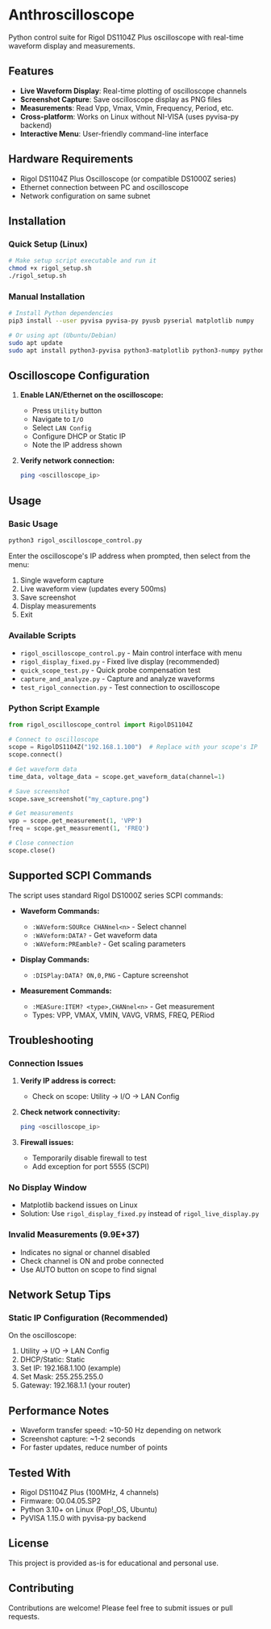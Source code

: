 # Anthroscilloscope

Python control suite for Rigol DS1104Z Plus oscilloscope with real-time waveform display and measurements.

## Features

- **Live Waveform Display**: Real-time plotting of oscilloscope channels
- **Screenshot Capture**: Save oscilloscope display as PNG files
- **Measurements**: Read Vpp, Vmax, Vmin, Frequency, Period, etc.
- **Cross-platform**: Works on Linux without NI-VISA (uses pyvisa-py backend)
- **Interactive Menu**: User-friendly command-line interface

## Hardware Requirements

- Rigol DS1104Z Plus Oscilloscope (or compatible DS1000Z series)
- Ethernet connection between PC and oscilloscope
- Network configuration on same subnet

## Installation

### Quick Setup (Linux)

```bash
# Make setup script executable and run it
chmod +x rigol_setup.sh
./rigol_setup.sh
```

### Manual Installation

```bash
# Install Python dependencies
pip3 install --user pyvisa pyvisa-py pyusb pyserial matplotlib numpy

# Or using apt (Ubuntu/Debian)
sudo apt update
sudo apt install python3-pyvisa python3-matplotlib python3-numpy python3-usb python3-serial
```

## Oscilloscope Configuration

1. **Enable LAN/Ethernet on the oscilloscope:**
   - Press `Utility` button
   - Navigate to `I/O` 
   - Select `LAN Config`
   - Configure DHCP or Static IP
   - Note the IP address shown

2. **Verify network connection:**
   ```bash
   ping <oscilloscope_ip>
   ```

## Usage

### Basic Usage

```bash
python3 rigol_oscilloscope_control.py
```

Enter the oscilloscope's IP address when prompted, then select from the menu:
1. Single waveform capture
2. Live waveform view (updates every 500ms)
3. Save screenshot
4. Display measurements
5. Exit

### Available Scripts

- `rigol_oscilloscope_control.py` - Main control interface with menu
- `rigol_display_fixed.py` - Fixed live display (recommended)
- `quick_scope_test.py` - Quick probe compensation test
- `capture_and_analyze.py` - Capture and analyze waveforms
- `test_rigol_connection.py` - Test connection to oscilloscope

### Python Script Example

```python
from rigol_oscilloscope_control import RigolDS1104Z

# Connect to oscilloscope
scope = RigolDS1104Z("192.168.1.100")  # Replace with your scope's IP
scope.connect()

# Get waveform data
time_data, voltage_data = scope.get_waveform_data(channel=1)

# Save screenshot
scope.save_screenshot("my_capture.png")

# Get measurements
vpp = scope.get_measurement(1, 'VPP')
freq = scope.get_measurement(1, 'FREQ')

# Close connection
scope.close()
```

## Supported SCPI Commands

The script uses standard Rigol DS1000Z series SCPI commands:

- **Waveform Commands:**
  - `:WAVeform:SOURce CHANnel<n>` - Select channel
  - `:WAVeform:DATA?` - Get waveform data
  - `:WAVeform:PREamble?` - Get scaling parameters

- **Display Commands:**
  - `:DISPlay:DATA? ON,0,PNG` - Capture screenshot

- **Measurement Commands:**
  - `:MEASure:ITEM? <type>,CHANnel<n>` - Get measurement
  - Types: VPP, VMAX, VMIN, VAVG, VRMS, FREQ, PERiod

## Troubleshooting

### Connection Issues

1. **Verify IP address is correct:**
   - Check on scope: Utility → I/O → LAN Config

2. **Check network connectivity:**
   ```bash
   ping <oscilloscope_ip>
   ```

3. **Firewall issues:**
   - Temporarily disable firewall to test
   - Add exception for port 5555 (SCPI)

### No Display Window

- Matplotlib backend issues on Linux
- Solution: Use `rigol_display_fixed.py` instead of `rigol_live_display.py`

### Invalid Measurements (9.9E+37)

- Indicates no signal or channel disabled
- Check channel is ON and probe connected
- Use AUTO button on scope to find signal

## Network Setup Tips

### Static IP Configuration (Recommended)

On the oscilloscope:
1. Utility → I/O → LAN Config
2. DHCP/Static: Static
3. Set IP: 192.168.1.100 (example)
4. Set Mask: 255.255.255.0
5. Gateway: 192.168.1.1 (your router)

## Performance Notes

- Waveform transfer speed: ~10-50 Hz depending on network
- Screenshot capture: ~1-2 seconds
- For faster updates, reduce number of points

## Tested With

- Rigol DS1104Z Plus (100MHz, 4 channels)
- Firmware: 00.04.05.SP2
- Python 3.10+ on Linux (Pop!_OS, Ubuntu)
- PyVISA 1.15.0 with pyvisa-py backend

## License

This project is provided as-is for educational and personal use.

## Contributing

Contributions are welcome! Please feel free to submit issues or pull requests.